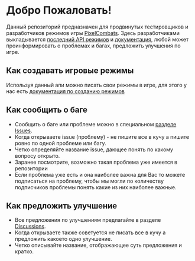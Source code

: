# Добро Пожаловать!
Данный репозиторий предназначен для продвинутых тестировщиков и разработчиков режимов игры [PixelCombats](https://play.google.com/store/apps/details?id=com.pixel.gun.combats). Здесь разработчиками выкладывается [последний API режимов](https://github.com/Sokol-Games-GmbH/PixelCombats.PublicApi/tree/main/Api) и [документация](docs/doc.md), любой может проинформировать о проблемах и багах, предложить улучшения по игре.
## Как создавать игровые режимы
Используя данный апи можно писать свои режимы в игре, для этого у нас есть [документация по созданию режимов](docs/doc.md)
## Как сообщить о баге
- Сообщить о баге или проблеме можно в специальном [разделе Issues](https://github.com/Sokol-Games-GmbH/PixelCombats.PublicApi/issues).
- Когда открываете issue (проблему) - не пишите все в кучу а пишите ровно по одной проблеме или багу.
- Четко определяйте название issue, дающее понять по какому вопросу открыто.
- Заранее посмотрите, возможно такая проблема уже имеется в репозитории
- Если проблема уже есть и она наиболее важна для Вас то можете подписаться на проблему, чтобы мы могли по количеству подписчиков проблемы понять какие из них наиболее важные.
## Как предложить улучшение
- Все предложения по улучшениям предлагайте в разделе [Discussions](https://github.com/Sokol-Games-GmbH/PixelCombats.PublicApi/discussions).
- Когда открываете также советуется не писать все в кучу а предложить какоето одно улучшение.
- Четко описывайте название, отображающее суть предложения и кратко.
